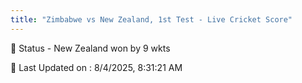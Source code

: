 ```yaml
---
title: "Zimbabwe vs New Zealand, 1st Test - Live Cricket Score"
--- 
```


📑 Status - New Zealand won by 9 wkts

📝 Last Updated on : 8/4/2025, 8:31:21 AM  

